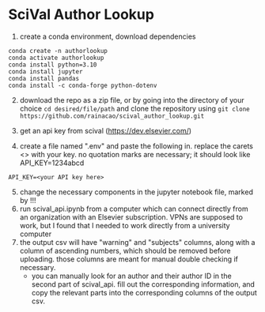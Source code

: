# SciVal Author Lookup

1. create a conda environment, download dependencies
```
conda create -n authorlookup
conda activate authorlookup
conda install python=3.10
conda install jupyter
conda install pandas
conda install -c conda-forge python-dotenv
```
2. download the repo as a zip file, or by going into the directory of your choice `cd desired/file/path` and clone the repository using `git clone https://github.com/rainacao/scival_author_lookup.git`

3. get an api key from scival (https://dev.elsevier.com/)
4. create a file named ".env" and paste the following in. replace the carets <> with your key. no quotation marks are necessary; it should look like API_KEY=1234abcd
```
API_KEY=<your API key here>
```
5. change the necessary components in the jupyter notebook file, marked by !!!
6.  run scival_api.ipynb from a computer which can connect directly from an organization with an Elsevier subscription. VPNs are supposed to work, but I found that I needed to work directly from a university computer
7. the output csv will have "warning" and "subjects" columns, along with a column of ascending numbers, which should be removed before uploading. those columns are meant for manual double checking if necessary. 
   - you can manually look for an author and their author ID in the second part of scival_api. fill out the corresponding information, and copy the relevant parts into the corresponding columns of the output csv.
